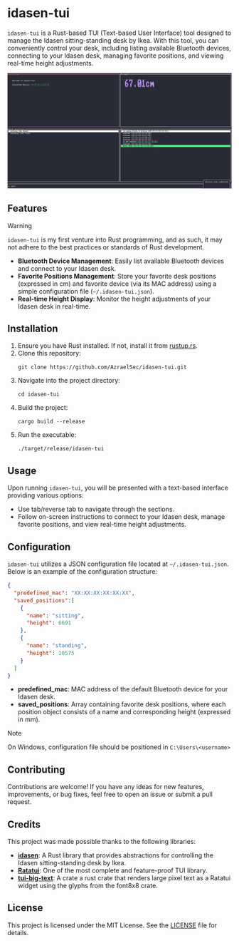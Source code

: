 # idasen-tui

`idasen-tui` is a Rust-based TUI (Text-based User Interface) tool designed to manage the Idasen sitting-standing desk by Ikea. With this tool, you can conveniently control your desk, including listing available Bluetooth devices, connecting to your Idasen desk, managing favorite positions, and viewing real-time height adjustments.

![Example screenshot](https://github.com/AzraelSec/idasen-tui/blob/main/assets/screen.png?raw=true)

## Features

> [!WARNING]
> `idasen-tui` is my first venture into Rust programming, and as such, it may not adhere to the best practices or standards of Rust development.

- **Bluetooth Device Management**: Easily list available Bluetooth devices and connect to your Idasen desk.
- **Favorite Positions Management**: Store your favorite desk positions (expressed in cm) and favorite device (via its MAC address) using a simple configuration file (`~/.idasen-tui.json`).
- **Real-time Height Display**: Monitor the height adjustments of your Idasen desk in real-time.

## Installation

1. Ensure you have Rust installed. If not, install it from [rustup.rs](https://rustup.rs/).
2. Clone this repository:
   ```
   git clone https://github.com/AzraelSec/idasen-tui.git
   ```
3. Navigate into the project directory:
   ```
   cd idasen-tui
   ```
4. Build the project:
   ```
   cargo build --release
   ```
5. Run the executable:
   ```
   ./target/release/idasen-tui
   ```

## Usage

Upon running `idasen-tui`, you will be presented with a text-based interface providing various options:

- Use tab/reverse tab to navigate through the sections.
- Follow on-screen instructions to connect to your Idasen desk, manage favorite positions, and view real-time height adjustments.

## Configuration

`idasen-tui` utilizes a JSON configuration file located at `~/.idasen-tui.json`. Below is an example of the configuration structure:

```json
{
  "predefined_mac": "XX:XX:XX:XX:XX:XX",
  "saved_positions":[
    {
      "name": "sitting",
      "height": 6691
    },
    {
      "name": "standing",
      "height": 10575
    }
  ]
}
```

- **predefined_mac**: MAC address of the default Bluetooth device for your Idasen desk.
- **saved_positions**: Array containing favorite desk positions, where each position object consists of a name and corresponding height (expressed in mm).

> [!NOTE]
> On Windows, configuration file should be positioned in `C:\Users\<username>`

## Contributing

Contributions are welcome! If you have any ideas for new features, improvements, or bug fixes, feel free to open an issue or submit a pull request.

## Credits

This project was made possible thanks to the following libraries:

- [**idasen**](https://github.com/aklajnert/idasen): A Rust library that provides abstractions for controlling the Idasen sitting-standing desk by Ikea.
- [**Ratatui**](https://ratatui.rs/): One of the most complete and feature-proof TUI library.
- [**tui-big-text**](https://github.com/joshka/tui-big-text): A crate a rust crate that renders large pixel text as a Ratatui widget using the glyphs from the font8x8 crate.

## License

This project is licensed under the MIT License. See the [LICENSE](LICENSE) file for details.

